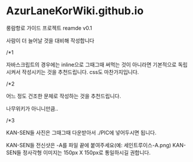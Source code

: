 # AzurLaneKorWiki.github.io
룽람항로 가이드 프로젝트 reamde v0.1

사람이 더 늘어날 것을 대비해 작성합니다

/*1 

자바스크립트의 경우에는 inline으로 그때그때 써먹는 것이 아니라면 기본적으로 독립시켜서 작성시키는 것을 추천드립니다.
css도 마찬가지입니다.

/*2

어느 정도 건조한 문체로 작성하는 것을 추천드립니다.

나무위키가 아니니만큼..

/*3 

KAN-SEN들 사진은 그때그때 다운받아서 ./PIC에 넣어두시면 됩니다.

KAN-SEN들 전신샷은 -A를 파일 끝에 붙여주세요(예: 세인트루이스-A.png)
KAN-SEN들 정사각형 이미지는 150px X 150px로 통일하시길 권합니다.
